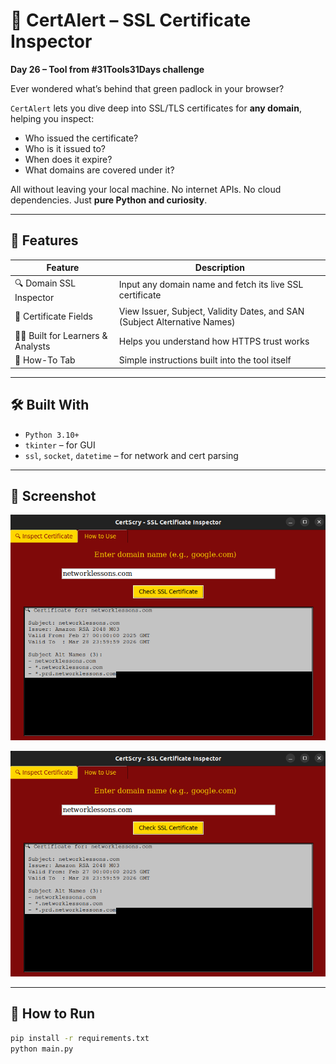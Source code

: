 # 🔐 CertAlert – SSL Certificate Inspector

**Day 26 – Tool from #31Tools31Days challenge**

Ever wondered what’s behind that green padlock in your browser?

`CertAlert` lets you dive deep into SSL/TLS certificates for **any domain**, helping you inspect:
- Who issued the certificate?
- Who is it issued to?
- When does it expire?
- What domains are covered under it?

All without leaving your local machine. No internet APIs. No cloud dependencies. Just **pure Python and curiosity**.

---

## 🎯 Features

| Feature                            | Description                                                                 |
|------------------------------------|-----------------------------------------------------------------------------|
| 🔍 Domain SSL Inspector            | Input any domain name and fetch its live SSL certificate                   |
| 🧾 Certificate Fields               | View Issuer, Subject, Validity Dates, and SAN (Subject Alternative Names)  |
| 🧙‍♂️ Built for Learners & Analysts  | Helps you understand how HTTPS trust works                                 |
| 📖 How-To Tab                      | Simple instructions built into the tool itself                             |

---

## 🛠 Built With

- `Python 3.10+`
- `tkinter` – for GUI
- `ssl`, `socket`, `datetime` – for network and cert parsing

---

## 📸 Screenshot

![CertAlert Screenshot](Screenshot1.png) 

![CertAlert Screenshot](Screenshot1.png) 


---

## 🚀 How to Run

```bash
pip install -r requirements.txt
python main.py
```